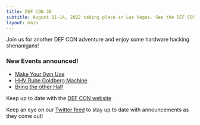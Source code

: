 ```yaml
---
title: DEF CON 30
subtitle: August 11-14, 2022 taking place in Las Vegas. See the DEF CON website for up to date information.
layout: main
---
```


Join us for another DEF CON adventure and enjoy some hardware hacking shenanigans!

### New Events announced!
* [Make Your 0wn Use](/events/makeyourownuse.html)
* [HHV Rube Goldberg Machine](/events/hhv_rgb.html)
* [Bring the other Half](/events/bringtheotherhalf.html)

Keep up to date with the [DEF CON website](https://defcon.org/)

Keep an eye on our [Twitter feed](https://twitter.com/DC_HHV) to stay up to date with announcements as they come out!
